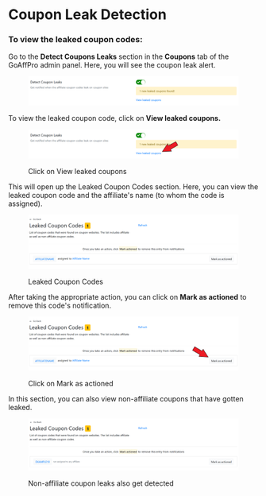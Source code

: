 # Coupon Leak Detection

### To view the leaked coupon codes:

Go to the **Detect Coupons Leaks** section in the **Coupons** tab of the GoAffPro admin panel. Here, you will see the coupon leak alert.&#x20;

<figure><img src="../../.gitbook/assets/image (1498).png" alt=""><figcaption></figcaption></figure>

To view the leaked coupon code, click on **View leaked coupons.**

<figure><img src="../../.gitbook/assets/Screenshot 2023-02-07 202030.png" alt=""><figcaption><p>Click on View leaked coupons</p></figcaption></figure>

This will open up the Leaked Coupon Codes section. Here, you can view the leaked coupon code and the affiliate's name (to whom the code is assigned).

<figure><img src="../../.gitbook/assets/image (1458).png" alt=""><figcaption><p>Leaked Coupon Codes</p></figcaption></figure>

After taking the appropriate action, you can click on **Mark as actioned** to remove this code's notification.&#x20;

<figure><img src="../../.gitbook/assets/Screenshot 2023-02-07 202202.png" alt=""><figcaption><p>Click on Mark as actioned</p></figcaption></figure>

In this section, you can also view non-affiliate coupons that have gotten leaked.

<figure><img src="../../.gitbook/assets/image (2304).png" alt=""><figcaption><p>Non-affiliate coupon leaks also get detected</p></figcaption></figure>
